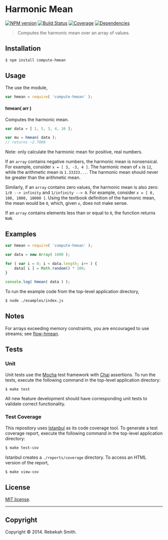 Harmonic Mean
=============
[![NPM version][npm-image]][npm-url] [![Build Status][travis-image]][travis-url] [![Coverage][coveralls-image]][coveralls-url] [![Dependencies][dependencies-image]][dependencies-url]

> Computes the harmonic mean over an array of values.


## Installation

``` bash
$ npm install compute-hmean
```

## Usage

The use the module,

``` javascript
var hmean = require( 'compute-hmean' );
```

#### hmean( arr )

Computes the harmonic mean.

``` javascript
var data = [ 1, 5, 3, 4, 16 ];

var mu = hmean( data );
// returns ~2.7088
```

Note: only calculate the harmonic mean for positive, real numbers. 

If an `array` contains negative numbers, the harmonic mean is nonsensical. For example, consider `x = [ 3, -3, 4 ]`. The harmonic mean of `x` is `12`, while the arithmetic mean is `1.33333...`. The harmonic mean should never be greater than the arithmetic mean. 

Similarly, if an `array` contains zero values, the harmonic mean is also zero: `1/0 --> infinity` and `1/infinity --> 0`. For example, consider `x = [ 0, 100, 1000, 10000 ]`. Using the textbook definition of the harmonic mean, the mean would be `0`, which, given `x`, does not make sense.

If an `array` contains elements less than or equal to `0`, the function returns `NaN`.



## Examples

``` javascript
var hmean = require( 'compute-hmean' );

var data = new Array( 1000 );

for ( var i = 0; i < data.length; i++ ) {
	data[ i ] = Math.random() * 100;
}

console.log( hmean( data ) );
```

To run the example code from the top-level application directory,

``` bash
$ node ./examples/index.js
```

## Notes

For arrays exceeding memory constraints, you are encouraged to use streams; see [flow-hmean](https://github.com/flow-io/flow-hmean).


## Tests

### Unit

Unit tests use the [Mocha](http://visionmedia.github.io/mocha) test framework with [Chai](http://chaijs.com) assertions. To run the tests, execute the following command in the top-level application directory:

``` bash
$ make test
```

All new feature development should have corresponding unit tests to validate correct functionality.


### Test Coverage

This repository uses [Istanbul](https://github.com/gotwarlost/istanbul) as its code coverage tool. To generate a test coverage report, execute the following command in the top-level application directory:

``` bash
$ make test-cov
```

Istanbul creates a `./reports/coverage` directory. To access an HTML version of the report,

``` bash
$ make view-cov
```


## License

[MIT license](http://opensource.org/licenses/MIT). 


---
## Copyright

Copyright &copy; 2014. Rebekah Smith.



[npm-image]: http://img.shields.io/npm/v/compute-hmean.svg
[npm-url]: https://npmjs.org/package/compute-hmean

[travis-image]: http://img.shields.io/travis/compute-io/hmean/master.svg
[travis-url]: https://travis-ci.org/compute-io/hmean

[coveralls-image]: https://img.shields.io/coveralls/compute-io/hmean/master.svg
[coveralls-url]: https://coveralls.io/r/compute-io/hmean?branch=master

[dependencies-image]: http://img.shields.io/david/compute-io/hmean.svg
[dependencies-url]: https://david-dm.org/compute-io/hmean

[dev-dependencies-image]: http://img.shields.io/david/dev/compute-io/hmean.svg
[dev-dependencies-url]: https://david-dm.org/dev/compute-io/hmean

[github-issues-image]: http://img.shields.io/github/issues/compute-io/hmean.svg
[github-issues-url]: https://github.com/compute-io/hmean/issues